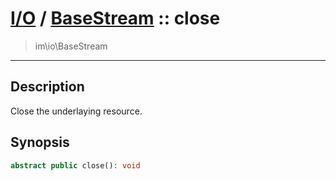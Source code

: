 # [I/O](io.md) / [BaseStream](io-BaseStream.md) :: close
 > im\io\BaseStream
____

## Description
Close the underlaying resource.

## Synopsis
```php
abstract public close(): void
```
